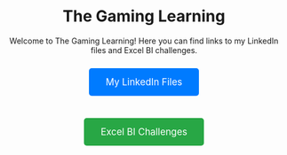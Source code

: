 <h1 align="center">The Gaming Learning</h1>

<p align="center">Welcome to The Gaming Learning! Here you can find links to my LinkedIn files and Excel BI challenges.</p>

<div align="center">

  <div style="margin-bottom: 20px;">
    <a href="https://github.com/Hermione-Granger-1176/LinkedIn" style="display: inline-block; padding: 15px 30px; margin: 10px; font-size: 1.2em; text-decoration: none; color: #fff; background-color: #007bff; border-radius: 5px; transition: background-color 0.3s;" onmouseover="this.style.backgroundColor='#0056b3'" onmouseout="this.style.backgroundColor='#007bff'">My LinkedIn Files</a>
  </div>
  
  <div>
    <a href="https://github.com/Hermione-Granger-1176/LinkedIn" style="display: inline-block; padding: 15px 30px; margin: 10px; font-size: 1.2em; text-decoration: none; color: #fff; background-color: #28a745; border-radius: 5px; transition: background-color 0.3s;" onmouseover="this.style.backgroundColor='#218838'" onmouseout="this.style.backgroundColor='#28a745'">Excel BI Challenges</a>
  </div>

</div>

